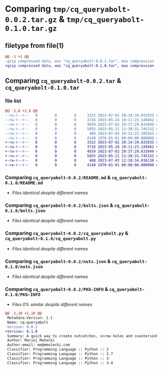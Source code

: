 # Comparing `tmp/cq_queryabolt-0.0.2.tar.gz` & `tmp/cq_queryabolt-0.1.0.tar.gz`

## filetype from file(1)

```diff
@@ -1 +1 @@
-gzip compressed data, was "cq_queryabolt-0.0.2.tar", max compression
+gzip compressed data, was "cq_queryabolt-0.1.0.tar", max compression
```

## Comparing `cq_queryabolt-0.0.2.tar` & `cq_queryabolt-0.1.0.tar`

### file list

```diff
@@ -1,6 +1,6 @@
--rw-r--r--   0        0        0     3322 2023-07-02 20:14:39.033933 cq_queryabolt-0.0.2/README.md
--rw-r--r--   0        0        0     3716 2023-05-24 10:11:23.149462 cq_queryabolt-0.0.2/bolts.json
--rw-r--r--   0        0        0     4659 2023-07-02 20:37:29.633849 cq_queryabolt-0.0.2/cq_queryabolt.py
--rw-r--r--   0        0        0     5855 2023-05-21 11:38:31.745152 cq_queryabolt-0.0.2/nuts.json
--rw-r--r--   0        0        0      488 2023-07-03 10:22:25.105563 cq_queryabolt-0.0.2/pyproject.toml
--rw-r--r--   0        0        0     4140 1970-01-01 00:00:00.000000 cq_queryabolt-0.0.2/PKG-INFO
+-rw-r--r--   0        0        0     3322 2023-07-02 20:14:39.033933 cq_queryabolt-0.1.0/README.md
+-rw-r--r--   0        0        0     3716 2023-05-24 10:11:23.149462 cq_queryabolt-0.1.0/bolts.json
+-rw-r--r--   0        0        0     4659 2023-07-02 20:37:29.633849 cq_queryabolt-0.1.0/cq_queryabolt.py
+-rw-r--r--   0        0        0     5855 2023-05-21 11:38:31.745152 cq_queryabolt-0.1.0/nuts.json
+-rw-r--r--   0        0        0      488 2023-07-03 12:18:34.036138 cq_queryabolt-0.1.0/pyproject.toml
+-rw-r--r--   0        0        0     4140 1970-01-01 00:00:00.000000 cq_queryabolt-0.1.0/PKG-INFO
```

### Comparing `cq_queryabolt-0.0.2/README.md` & `cq_queryabolt-0.1.0/README.md`

 * *Files identical despite different names*

### Comparing `cq_queryabolt-0.0.2/bolts.json` & `cq_queryabolt-0.1.0/bolts.json`

 * *Files identical despite different names*

### Comparing `cq_queryabolt-0.0.2/cq_queryabolt.py` & `cq_queryabolt-0.1.0/cq_queryabolt.py`

 * *Files identical despite different names*

### Comparing `cq_queryabolt-0.0.2/nuts.json` & `cq_queryabolt-0.1.0/nuts.json`

 * *Files identical despite different names*

### Comparing `cq_queryabolt-0.0.2/PKG-INFO` & `cq_queryabolt-0.1.0/PKG-INFO`

 * *Files 0% similar despite different names*

```diff
@@ -1,10 +1,10 @@
 Metadata-Version: 2.1
 Name: cq-queryabolt
-Version: 0.0.2
+Version: 0.1.0
 Summary: A quick way to create nutcatches, screw holes and countersinks in CadQuery, according to fastener standards
 Author: Maciej Małecki
 Author-email: me@mmalecki.com
 Classifier: Programming Language :: Python :: 2
 Classifier: Programming Language :: Python :: 2.7
 Classifier: Programming Language :: Python :: 3
 Classifier: Programming Language :: Python :: 3.4
```

